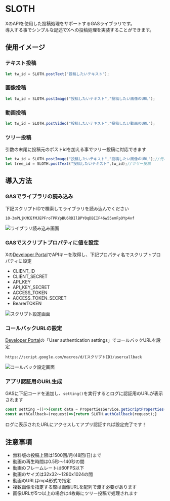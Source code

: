 # SLOTH

XのAPIを使用した投稿処理をサポートするGASライブラリです。<br>
導入する事でシンプルな記述でXへの投稿処理を実装することができます。

## 使用イメージ

### テキスト投稿

```javascript
let tw_id = SLOTH.postText("投稿したいテキスト");
```

### 画像投稿

```javascript
let tw_id = SLOTH.postImage("投稿したいテキスト","投稿したい画像のURL");
```

### 動画投稿

```javascript
let tw_id = SLOTH.postVideo("投稿したいテキスト","投稿したい動画のURL");
```

### ツリー投稿

引数の末尾に投稿元のポストidを加える事でツリー投稿に対応できます

```javascript
let tw_id = SLOTH.postImage("投稿したいテキスト","投稿したい画像のURL");//元となる投稿
let tree_id = SLOTH.postText("投稿したいテキスト",tw_id);//ツリー投稿
```

## 導入方法

### GASでライブラリの読み込み

下記スクリプトIDで検索してライブラリを読み込んでください

```text
10-3mPLjKMCEfMJEPFroTPRYpBU6RDIlBPY0qDBIIF46w55emFpOYp4vf
```

![ライブラリ読み込み画面](https://drive.google.com/uc?export=view&id=1wJ6YW2K9iCq8k2_xGYd4Cas6F1aBXfKB)


### GASでスクリプトプロパティに値を設定

Xの[Developer Portal](https://developer.twitter.com/en/portal/dashboard)でAPIキーを取得し、下記プロパティ名でスクリプトプロパティに設定

* CLIENT_ID
* CLIENT_SECRET
* API_KEY
* API_KEY_SECRET
* ACCESS_TOKEN
* ACCESS_TOKEN_SECRET
* BearerTOKEN
  
![スクリプト設定画面](https://drive.google.com/uc?export=view&id=16065va-wU8_Vi6LTkaY8aihTqGd_6ihK)

### コールバックURLの設定

[Developer Portal](https://developer.twitter.com/en/portal/dashboard)の「User authentication settings」でコールバックURLを設定

```text
https://script.google.com/macros/d/{スクリプトID}/usercallback
```

![コールバック設定画面](https://drive.google.com/uc?export=view&id=1Os_R390cV4rDRnshlB_L2W8j4nYZ3etr)

### アプリ認証用のURL生成

GASに下記コードを追加し、`setting()`を実行するとログに認証用のURLが表示されます

```javascript
const setting =()=>{const data = PropertiesService.getScriptProperties().getProperties();SLOTH.setting(data);SLOTH.main();}
const authCallback=(request)=>{return SLOTH.authCallback(request);}
```

ログに表示されたURLにアクセスしてアプリ認証すれば設定完了です！

## 注意事項

* 無料版の投稿上限は1500回/月(48回/日)まで
* 動画の再生時間は0.5秒～140秒の間
* 動画のフレームレートは60FPS以下
* 動画のサイズは32x32～1280x1024の間
* 動画のURLはmp4形式で指定
* 複数画像を指定する際は画像URLを配列で渡す必要があります
* 画像URLが5つ以上の場合は4枚毎にツリー投稿で処理されます